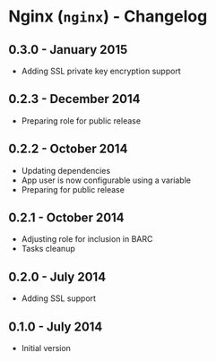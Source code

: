 # Nginx (`nginx`) - Changelog

## 0.3.0 - January 2015

* Adding SSL private key encryption support

## 0.2.3 - December 2014

* Preparing role for public release

## 0.2.2 - October 2014

* Updating dependencies
* App user is now configurable using a variable
* Preparing for public release

## 0.2.1 - October 2014

* Adjusting role for inclusion in BARC
* Tasks cleanup

## 0.2.0 - July 2014

* Adding SSL support

## 0.1.0 - July 2014

* Initial version
